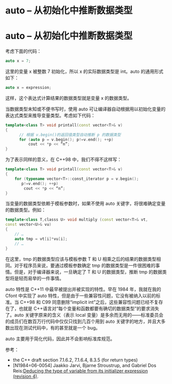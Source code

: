 # auto – 从初始化中推断数据类型

# auto – 从初始化中推断数据类型

考虑下面的代码：

```cpp
auto x = 7; 
```

这里的变量 x 被整数 7 初始化，所以 x 的实际数据类型是 int。auto 的通用形式如下：

```cpp
auto x = expression; 
```

这样，这个表达式计算结果的数据类型就是变量 x 的数据类型。

当数据类型未知或不便书写时，使用 auto 可让编译器自动根据用以初始化变量的表达式类型来推导变量类型。考虑如下代码：

```cpp
template<class T> void printall(const vector<T>& v)
{
      // 根据 v.begin()的返回值类型自动推断 p 的数据类型
      for (auto p = v.begin(); p!=v.end(); ++p)
          cout << *p << “n”;
} 
```

为了表示同样的意义，在 C++98 中，我们不得不这样写：

```cpp
template<class T> void printall(const vector<T>& v)
{
    for (typename vector<T>::const_iterator p = v.begin();
       p!=v.end(); ++p)
        cout << *p << “n”;
} 
```

当变量的数据类型依赖于模板参数时，如果不使用 auto 关键字，将很难确定变量的数据类型。例如：

```cpp
template<class T,classs U> void multiply (const vector<T>& vt,
const vector<U>& vu)
{
    // …
    auto tmp = vt[i]*vu[i];
    // …
} 
```

在这里，tmp 的数据类型应该与模板参数 T 和 U 相乘之后的结果的数据类型相同。对于程序员来说，要通过模板参数确定 tmp 的数据类型是一件很困难的事情。但是，对于编译器来说，一旦确定了 T 和 U 的数据类型，推断 tmp 的数据类型将是轻而易举的一件事情。

auto 特性是 C++11 中最早被提出并被实现的特性。早在 1984 年，我就在我的 Cfont 中实现了 auto 特性，但是由于一些兼容性问题，它没有被纳入以前的标准。当 C++98 和 C99 同意删除“implicit int”之后，这些兼容性问题已经不复存在了，也就是 C++语言对“每个变量和函数都要有确切的数据类型”的要求消失了。auto 关键字原来的含义（表示 local 变量）是多余而无用的——标准委员会的成员们在数百万行代码中仅仅只找到几百个用到 auto 关键字的地方，并且大多数出现在测试代码中，有的甚至就是一个 bug。

auto 主要用于简化代码，因此并不会影响标准库规范。

参考：

*   the C++ draft section 7.1.6.2, 7.1.6.4, 8.3.5 (for return types)
*   [N1984=06-0054] Jaakko Jarvi, Bjarne Stroustrup, and Gabriel Dos Reis:[Deducing the type of variable from its initializer expression (revision 4)](http://www.open-std.org/jtc1/sc22/wg21/docs/papers/2006/n1984.pdf).